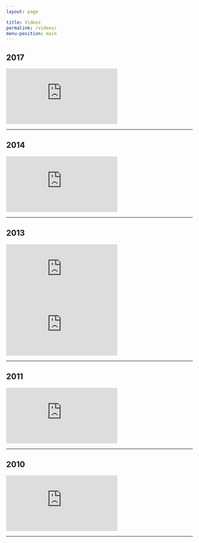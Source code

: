 ```yaml
---
layout: page

title: Videos
permalink: /videos/
menu-position: main
---
```


## 2017

<div class="o-ratio  o-ratio--16:9">
    <iframe src="https://www.youtube.com/embed/2do3VAdRqs4" frameborder="0" allowfullscreen></iframe>
</div>
<hr>

## 2014

<div class="o-ratio  o-ratio--16:9">
    <iframe src="https://www.youtube.com/embed/Ib2mcmudvdE" frameborder="0" allowfullscreen></iframe>
</div>
<hr>

## 2013

<div class="o-layout o-layout--tiny">
    <div class="o-layout__item u-1/2@tablet">
        <div class="o-ratio o-ratio--16:9 u-mt--">
            <iframe src="https://www.youtube.com/embed/3ie_XSDLWIE?list=PL78B51A02CC2ACFE9" frameborder="0" allowfullscreen></iframe>
        </div>
    </div>
    <div class="o-layout__item  u-1/2@tablet">
        <div class="o-ratio o-ratio--16:9 u-mt--">
            <iframe src="https://www.youtube.com/embed/weH3Ad0Ob14" frameborder="0" allowfullscreen></iframe>
        </div>
    </div>
</div>
<hr>

## 2011

<div class="o-ratio  o-ratio--16:9">
    <iframe src="https://www.youtube.com/embed/V4B1LcQkUhs" frameborder="0" allowfullscreen></iframe>
</div>
<hr>

## 2010

<div class="o-ratio  o-ratio--16:9">
    <iframe src="https://www.youtube.com/embed/SVBLKblfk5c" frameborder="0" allowfullscreen></iframe>
</div>
<hr>
